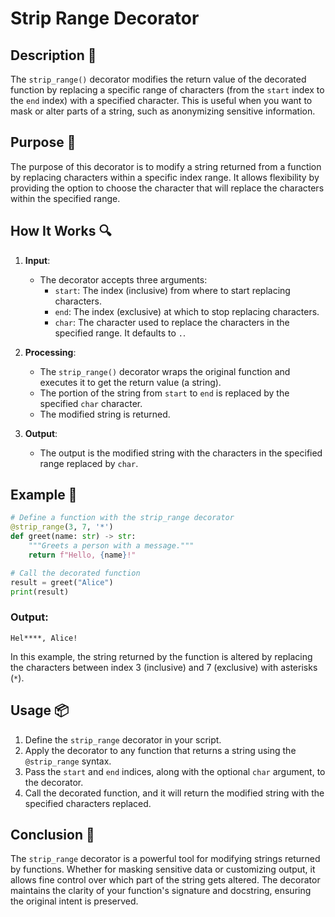 # Strip Range Decorator

## Description 📝

The `strip_range()` decorator modifies the return value of the decorated function by replacing a specific range of characters (from the `start` index to the `end` index) with a specified character.
This is useful when you want to mask or alter parts of a string, such as anonymizing sensitive information.

## Purpose 🎯

The purpose of this decorator is to modify a string returned from a function by replacing characters within a specific index range.
It allows flexibility by providing the option to choose the character that will replace the characters within the specified range.

## How It Works 🔍

1. **Input**:

    - The decorator accepts three arguments:
        - `start`: The index (inclusive) from where to start replacing characters.
        - `end`: The index (exclusive) at which to stop replacing characters.
        - `char`: The character used to replace the characters in the specified range. It defaults to `.`.

2. **Processing**:

    - The `strip_range()` decorator wraps the original function and executes it to get the return value (a string).
    - The portion of the string from `start` to `end` is replaced by the specified `char` character.
    - The modified string is returned.

3. **Output**:
    - The output is the modified string with the characters in the specified range replaced by `char`.

## Example 📜

```python
# Define a function with the strip_range decorator
@strip_range(3, 7, '*')
def greet(name: str) -> str:
    """Greets a person with a message."""
    return f"Hello, {name}!"

# Call the decorated function
result = greet("Alice")
print(result)
```

### Output:

```text
Hel****, Alice!
```

In this example, the string returned by the function is altered by replacing the characters between index 3 (inclusive) and 7 (exclusive) with asterisks (`*`).

## Usage 📦

1. Define the `strip_range` decorator in your script.
2. Apply the decorator to any function that returns a string using the `@strip_range` syntax.
3. Pass the `start` and `end` indices, along with the optional `char` argument, to the decorator.
4. Call the decorated function, and it will return the modified string with the specified characters replaced.

## Conclusion 🚀

The `strip_range` decorator is a powerful tool for modifying strings returned by functions.
Whether for masking sensitive data or customizing output, it allows fine control over which part of the string gets altered.
The decorator maintains the clarity of your function's signature and docstring, ensuring the original intent is preserved.

